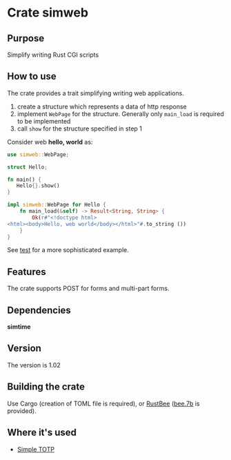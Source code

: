 # Crate simweb

## Purpose

Simplify writing Rust CGI scripts

## How to use

The crate provides a trait simplifying writing web applications. 

1. create a structure which represents a data of http response
2. implement `WebPage` for the structure. Generally only `main_load` is required to be implemented
3. call `show` for the structure specified in step 1

Consider web **hello, world** as:

```rust
use simweb::WebPage;

struct Hello;

fn main() {
   Hello{}.show()
}

impl simweb::WebPage for Hello {
    fn main_load(&self) -> Result<String, String> {
        Ok(r#"<!doctype html>
<html><body>Hello, web world</body></html>"#.to_string ())
    }
}
```

See [test](https://github.com/vernisaz/simweb/blob/master/test/test.rs) for a more sophisticated example.

## Features
The crate supports POST for forms and multi-part forms.

## Dependencies

**simtime**
## Version 
The version is 1.02

## Building the crate

Use Cargo (creation of TOML file is required), or [RustBee](https://github.com/vernisaz/rust_bee) ([bee.7b](https://github.com/vernisaz/simweb/blob/master/bee.7b)
is provided).

## Where it's used

- [Simple TOTP](https://github.com/vernisaz/simtotp)